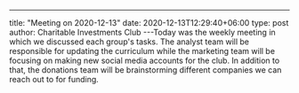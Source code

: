 ---
title: "Meeting on 2020-12-13"
date: 2020-12-13T12:29:40+06:00
type: post
author: Charitable Investments Club
---Today was the weekly meeting in which we discussed each group's tasks. The analyst team will be responsible for updating the curriculum while the marketing team will be focusing on making new social media accounts for the club. In addition to that, the donations team will be brainstorming different companies we can reach out to for funding. 

